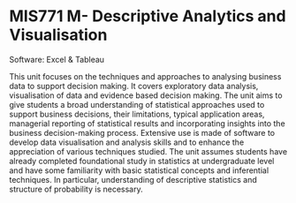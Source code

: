 # MIS771 M- Descriptive Analytics and Visualisation
Software: Excel & Tableau

This unit focuses on the techniques and approaches to analysing business data to support decision making. It covers exploratory data analysis, visualisation of data and evidence based decision making. The unit aims to give students a broad understanding of statistical approaches used to support business decisions, their limitations, typical application areas, managerial reporting of statistical results and incorporating insights into the business decision-making process. Extensive use is made of software to develop data visualisation and analysis skills and to enhance the appreciation of various techniques studied. The unit assumes students have already completed foundational study in statistics at undergraduate level and have some familiarity with basic statistical concepts and inferential techniques. In particular, understanding of descriptive statistics and structure of probability is necessary.
